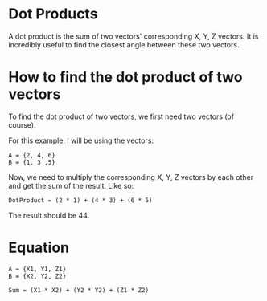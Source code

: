 # Dot Products

A dot product is the sum of two vectors' corresponding X, Y, Z vectors. 
It is incredibly useful to find the closest angle between these two vectors. 

# How to find the dot product of two vectors

To find the dot product of two vectors, we first need two vectors (of course).

For this example, I will be using the vectors:
```
A = {2, 4, 6}
B = {1, 3 ,5}
```

Now, we need to multiply the corresponding X, Y, Z vectors by each other and get the sum of the result. Like so:

```
DotProduct = (2 * 1) + (4 * 3) + (6 * 5)
```

The result should be 44.

# Equation

```
A = {X1, Y1, Z1}
B = {X2, Y2, Z2}

Sum = (X1 * X2) + (Y2 * Y2) + (Z1 * Z2)
```
